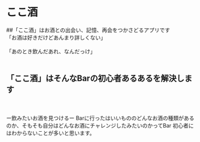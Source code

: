 # ここ酒 

##「ここ酒」はお酒との出会い、記憶、再会をつかさどるアプリです
<br />
「お酒は好きだけどあんまり詳しくない」
 <br />
 <br />
「あのとき飲んだあれ、なんだっけ」
 <br />
 <br />
 
##  「ここ酒」はそんなBarの初心者あるあるを解決します

 <br />
 <br />
ー飲みたいお酒を見つけるー
Barに行ったはいいもののどんなお酒の種類があるのか、そもそも自分はどんなお酒にチャレンジしたみたいのかってBar
初心者にはわからないことが多いと思います。






